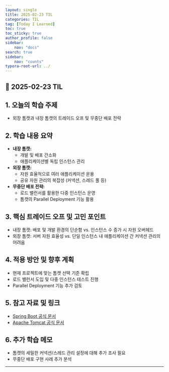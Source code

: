 ```yaml
---
layout: single
title: 2025-02-23 TIL
categories: TIL
tag: [Today I Learned]
toc: true
toc_sticky: true
author_profile: false
sidebar:
    nav: "docs"
search: true
sidebar:
    nav: "counts"
typora-root-url: ../
---
```


## 📌 2025-02-23 TIL

## 1. 오늘의 학습 주제
- 외장 톰캣과 내장 톰캣의 트레이드 오프 및 무중단 배포 전략

## 2. 학습 내용 요약
- **내장 톰캣:**  
  - 개발 및 배포 간소화  
  - 애플리케이션별 독립 인스턴스 관리
- **외장 톰캣:**  
  - 자원 효율적으로 여러 애플리케이션 운용  
  - 공유 자원 관리의 복잡성 (커넥션, 스레드 풀 등)
- **무중단 배포 전략:**  
  - 로드 밸런서를 활용한 다중 인스턴스 운영  
  - 톰캣의 Parallel Deployment 기능 활용

## 3. 핵심 트레이드 오프 및 고민 포인트
- 내장 톰캣: 배포 및 개발 환경의 단순함 vs. 인스턴스 수 증가 시 자원 오버헤드
- 외장 톰캣: 서버 자원 효율성 vs. 단일 인스턴스 내 애플리케이션 간 커넥션 관리의 어려움

## 4. 적용 방안 및 향후 계획
- 현재 프로젝트에 맞는 톰캣 선택 기준 확립  
- 로드 밸런서 도입 및 다중 인스턴스 테스트 진행  
- Parallel Deployment 기능 추가 검토

## 5. 참고 자료 및 링크
- [Spring Boot 공식 문서](https://spring.io/projects/spring-boot)
- [Apache Tomcat 공식 문서](https://tomcat.apache.org/)

## 6. 추가 학습 메모
- 톰캣의 세밀한 커넥션/스레드 관리 설정에 대해 추가 조사 필요
- 무중단 배포 구현 사례 추가 분석  

---
